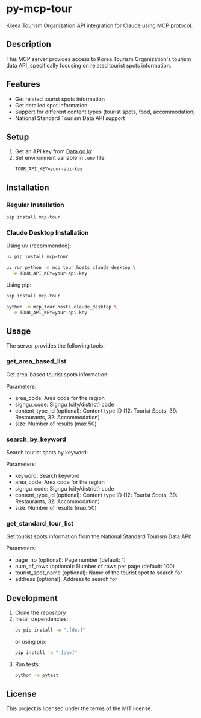 # py-mcp-tour

Korea Tourism Organization API integration for Claude using MCP protocol.

## Description

This MCP server provides access to Korea Tourism Organization's tourism data API, specifically focusing on related tourist spots information.

## Features

- Get related tourist spots information
- Get detailed spot information
- Support for different content types (tourist spots, food, accommodation)
- National Standard Tourism Data API support

## Setup

1. Get an API key from [Data.go.kr](https://www.data.go.kr)
2. Set environment variable in `.env` file:
   ```
   TOUR_API_KEY=your-api-key
   ```

## Installation

### Regular Installation
```bash
pip install mcp-tour
```

### Claude Desktop Installation

Using uv (recommended):
```bash
uv pip install mcp-tour

uv run python -m mcp_tour.hosts.claude_desktop \
  -e TOUR_API_KEY=your-api-key
```

Using pip:
```bash
pip install mcp-tour

python -m mcp_tour.hosts.claude_desktop \
  -e TOUR_API_KEY=your-api-key
```

## Usage

The server provides the following tools:

### get_area_based_list

Get area-based tourist spots information:

Parameters:
- area_code: Area code for the region
- signgu_code: Signgu (city/district) code
- content_type_id (optional): Content type ID (12: Tourist Spots, 39: Restaurants, 32: Accommodation)
- size: Number of results (max 50)

### search_by_keyword

Search tourist spots by keyword:

Parameters:
- keyword: Search keyword
- area_code: Area code for the region
- signgu_code: Signgu (city/district) code
- content_type_id (optional): Content type ID (12: Tourist Spots, 39: Restaurants, 32: Accommodation)
- size: Number of results (max 50)

### get_standard_tour_list

Get tourist spots information from the National Standard Tourism Data API:

Parameters:
- page_no (optional): Page number (default: 1)
- num_of_rows (optional): Number of rows per page (default: 100)
- tourist_spot_name (optional): Name of the tourist spot to search for
- address (optional): Address to search for

## Development

1. Clone the repository
2. Install dependencies:
   ```bash
   uv pip install -e ".[dev]"
   ```
   or using pip:
   ```bash
   pip install -e ".[dev]"
   ```
3. Run tests:
   ```bash
   python -m pytest
   ```

## License

This project is licensed under the terms of the MIT license.